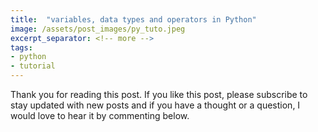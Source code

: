 ```yaml
---
title:  "variables, data types and operators in Python"
image: /assets/post_images/py_tuto.jpeg
excerpt_separator: <!-- more -->
tags:
- python
- tutorial
---
```



Thank you for reading this post. If you like this post, please subscribe to stay updated with new posts and if you have a thought or a question, I would love to hear it by commenting below.